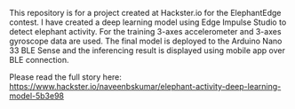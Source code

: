 This repository is for a project created at Hackster.io for the ElephantEdge contest. I have created a deep learning model using Edge Impulse Studio to detect elephant activity. For the training 3-axes accelerometer and 3-axes gyroscope data are used. The final model is deployed to the Arduino Nano 33 BLE Sense and the inferencing result is displayed using mobile app over BLE connection.

Please read the full story here: https://www.hackster.io/naveenbskumar/elephant-activity-deep-learning-model-5b3e98
